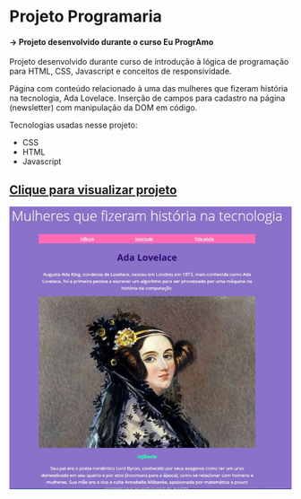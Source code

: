 # Projeto Programaria

#### -> Projeto desenvolvido durante o curso Eu ProgrAmo

Projeto desenvolvido durante curso de introdução à lógica de programação para HTML, CSS, Javascript e conceitos de responsividade.

Página com conteúdo relacionado à uma das mulheres que fizeram história na tecnologia, Ada Lovelace. 
Inserção de campos para cadastro na página (newsletter) com manipulação da DOM em código.

Tecnologias usadas nesse projeto:
- CSS
- HTML
- Javascript

<a href="https://helena-hos.github.io/Projeto-Programaria/" ><h2>Clique para visualizar projeto</h2></a>

<img alt="Site Ada"  src="https://github.com/HELENA-HOS/Projeto-Programaria/blob/master/Site_Ada.JPG" >
